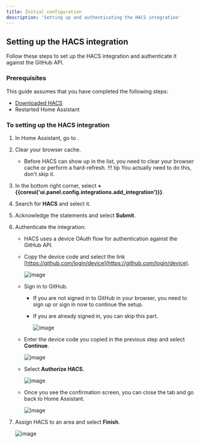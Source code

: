 ```yaml
---
title: Initial configuration
description: 'Setting up and authenticating the HACS integration'
---
```


## Setting up the HACS integration

Follow these steps to set up the HACS integration and authenticate it against the GitHub API.

### Prerequisites


This guide assumes that you have completed the following steps:

   - [Downloaded HACS](/docs/use/download/prerequisites.md)
   - Restarted Home Assistant

### To setting up the HACS integration

1. In Home Assistant, go to <!-- hacs:my integrations title="**{{coreui('panel.config')}}** > **{{coreui('ui.panel.config.dashboard.devices.main')}}**" -->.
2. Clear your browser cache.
    - Before HACS can show up in the list, you need to clear your browser cache or perform a hard-refresh.
        !!! tip
            You actually need to do this, don't skip it.

3. In the bottom right corner, select **+ {{coreui('ui.panel.config.integrations.add_integration')}}**.
4. Search for **HACS** and select it.
5. Acknowledge the statements and select **Submit**.
6. Authenticate the integration:
    - HACS uses a device OAuth flow for authentication against the GitHub API.
    - Copy the device code and select the link [https://github.com/login/device](https://github.com/login/device).

        ![image](/assets/images/config_flow/part2.png)

    - Sign in to GitHub.
        - If you are not signed in to GitHub in your browser, you need to sign up or sign in now to continue the setup.
        - If you are already signed in, you can skip this part.

             ![image](/assets/images/config_flow/no_account.png)

    - Enter the device code you copied in the previous step and select **Continue**.

        ![image](/assets/images/config_flow/part3.png)

    - Select **Authorize HACS**.

        ![image](/assets/images/config_flow/part4.png)

    - Once you see the confirmation screen, you can close the tab and go back to Home Assistant.

        ![image](/assets/images/config_flow/part5.png)

7. Assign HACS to an area and select **Finish**.

    ![image](/assets/images/config_flow/conf5.png)

